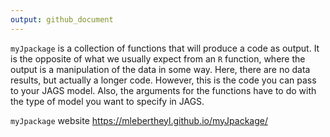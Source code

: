 ```yaml
---
output: github_document
---
```


`myJpackage` is a collection of functions that will produce a code as output. It is the opposite of what we usually expect from an `R` function, where the output is a manipulation of the data in some way. Here, there are no data results, but actually a longer code. However, this is the code you can pass to your JAGS model. Also, the arguments for the functions have to do with the type of model you want to specify in JAGS.

`myJpackage` website https://mlebertheyl.github.io/myJpackage/
